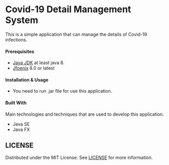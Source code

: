 # Covid-19 Detail Management System

This is a simple application that can manage the details of Covid-19 infections.

#### Prerequisites
* [Java JDK](oracle.com/java/technologies/javase/javase-jdk8-downloads.html) at least java 8.
* [Jfoenix](https://mvnrepository.com/artifact/com.jfoenix/jfoenix/8.0.10) 8.0 or latest

#### Installation & Usage
* You need to run .jar file for use this application.

#### Built With
Main technologies and techniques that are used to develop this application.

* Java SE
* Java FX

## LICENSE

Distributed under the MIT License. See [LICENSE](LICENSE) for more information.
